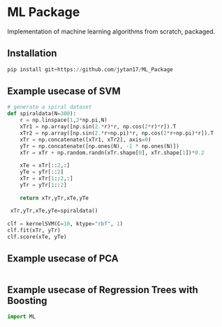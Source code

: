 # ML Package
Implementation of machine learning algorithms from scratch, packaged.

## Installation
```python
pip install git+https://github.com/jytan17/ML_Package
```

## Example usecase of SVM
```python
# generate a spiral dataset
def spiraldata(N=300):
    r = np.linspace(1,2*np.pi,N)
    xTr1 = np.array([np.sin(2.*r)*r, np.cos(2*r)*r]).T
    xTr2 = np.array([np.sin(2.*r+np.pi)*r, np.cos(2*r+np.pi)*r]).T
    xTr = np.concatenate([xTr1, xTr2], axis=0)
    yTr = np.concatenate([np.ones(N), -1 * np.ones(N)])
    xTr = xTr + np.random.randn(xTr.shape[0], xTr.shape[1])*0.2
    
    xTe = xTr[::2,:]
    yTe = yTr[::2]
    xTr = xTr[1::2,:]
    yTr = yTr[1::2]
    
    return xTr,yTr,xTe,yTe
    
 xTr,yTr,xTe,yTe=spiraldata()
 
clf = kernelSVM(C=10, ktype="rbf", 1)
clf.fit(xTr, yTr)
clf.score(xTe, yTe)

```

## Example usecase of PCA

```python


```


## Example usecase of Regression Trees with Boosting

```python
import ML

```
